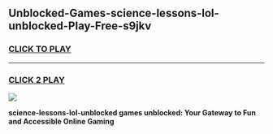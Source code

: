 
## Unblocked-Games-science-lessons-lol-unblocked-Play-Free-s9jkv
<h3>
<a href="https://premium76.site?title=science-lessons-lol-unblocked&ref=18A1">CLICK TO PLAY</a></h3>
<hr>

<h3>
<a href="https://premium76.site?title=science-lessons-lol-unblocked&ref=18A1">CLICK 2 PLAY</a>
  
</h3>

<a href="https://premium76.site?title=science-lessons-lol-unblocked&ref=18A1"><img src="https://clearcache.store/games.png"></a>


**science-lessons-lol-unblocked games unblocked: Your Gateway to Fun and Accessible Online Gaming**
